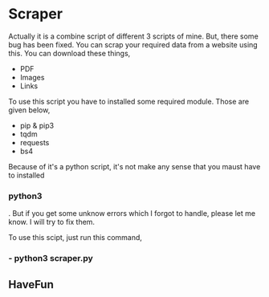 # Scraper

Actually it is a combine script of different 3 scripts of mine. But, there some bug has been fixed. You can scrap your required data from a website using this. You can download these things,

- PDF
- Images
- Links

To use this script you have to installed some required module. Those are given below,

- pip & pip3
- tqdm
- requests
- bs4 

Because of it's a python script, it's not make any sense that you maust have to installed <h3>python3</h3>. But if you get some unknow errors which I forgot to handle, please let me know. I will try to fix them.

To use this scipt, just run this command,
<h3> - python3 scraper.py </h3>


<h2>HaveFun<h2>
